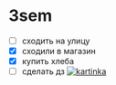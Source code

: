 # 3sem

* [ ] сходить на улицу
* [x] сходили в магазин
* [x] купить хлеба
* [ ] сделать дз
[![kartinka](https://i.pinimg.com/originals/62/a9/8e/62a98e25644f04614540f44967dd2651.jpg)](https://www.youtube.com/watch?v=kIyl3bCBLB0)